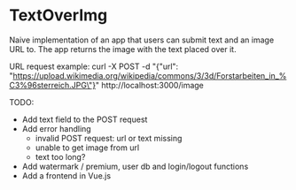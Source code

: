 # TextOverImg
Naive implementation of an app that users can submit text and an image URL to.
The app returns the image with the text placed over it.


URL request example:
curl -X POST -d "{\"url\": \"https://upload.wikimedia.org/wikipedia/commons/3/3d/Forstarbeiten_in_%C3%96sterreich.JPG\"}" http://localhost:3000/image

TODO:
- Add text field to the POST request
- Add error handling	
	- invalid POST request: url or text missing
	- unable to get image from url
	- text too long?
- Add watermark / premium, user db and login/logout functions
- Add a frontend in Vue.js
